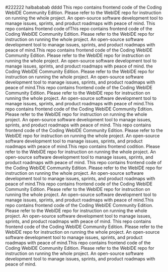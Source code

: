 #222222
halbababab
dddd
This repo contains frontend code of the Coding WebIDE Community Edition. Please refer to the WebIDE repo for instruction on running the  whole project. An open-source software development tool to manage issues, sprints, and product roadmaps with peace of mind.
This repo contains frontend code ofThis repo contains frontend code of the Coding WebIDE Community Edition. Please refer to the WebIDE repo for instruction on running the  whole project. An open-source software development tool to manage issues, sprints, and product roadmaps with peace of mind.This repo contains frontend code of the Coding WebIDE Community Edition. Please refer to the WebIDE repo for instruction on running the  whole project. An open-source software development tool to manage issues, sprints, and product roadmaps with peace of mind. the Coding WebIDE Community Edition. Please refer to the WebIDE repo for instruction on running the  whole project. An open-source software development tool to manage issues, sprints, and product roadmaps with peace of mind.This repo contains frontend code of the Coding WebIDE Community Edition. Please refer to the WebIDE repo for instruction on running the  whole project. An open-source software development tool to manage issues, sprints, and product roadmaps with peace of mind.This repo contains frontend code of the Coding WebIDE Community Edition. Please refer to the WebIDE repo for instruction on running the  whole project. An open-source software development tool to manage issues, sprints, and product roadmaps with peace of mind.
This repo contains frontend code of the Coding WebIDE Community Edition. Please refer to the WebIDE repo for instruction on running the  whole project. An open-source software development tool to manage issues, sprints, and product roadmaps with peace of mind.This repo contains frontend codition. Please refer to the WebIDE repo for instruction on running the  whole project. An open-source software development tool to manage issues, sprints, and product roadmaps with peace of mind.
This repo contains frontend code of the Coding WebIDE Community Edition. Please refer to the WebIDE repo for instruction on running the  whole project. An open-source software development tool to manage issues, sprints, and product roadmaps with peace of mind.This repo contains frontend code of the Coding WebIDE Community Edition. Please refer to the WebIDE repo for instruction on running the  whole project. An open-source software development tool to manage issues, sprints, and product roadmaps with peace of mind.This repo contains frontend code of the Coding WebIDE Community Edition. Please refer to the WebIDE repo for instruction on running the  whole project. An open-source software development tool to manage issues, sprints, and product roadmaps with peace of mind.
This repo contains frontend code of the Coding WebIDE Community Edition. Please refer to the WebIDE repo for instruction on running the  whole project. An open-source software development tool to manage issues, sprints, and product roadmaps with peace of mind.This repo contains frontend code of the Coding WebIDE Community Edition. Please refer to the WebIDE repo for instruction on running the  whole project. An open-source software development tool to manage issues, sprints, and product roadmaps with peace of mind.
